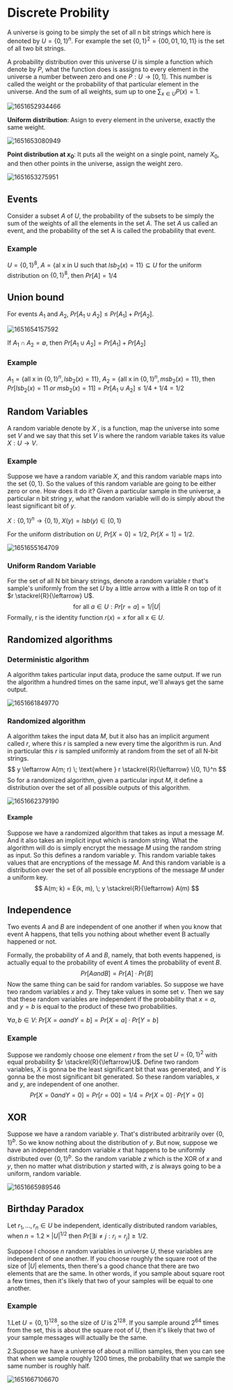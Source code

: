 # 	Discrete Probility

A universe is going to be simply the set of all n bit strings which here is denoted by $U=\{0, 1\}^n$. For example the set $\{0, 1\}^2 = \{00, 01, 10, 11\}$ is the set of all two bit strings.

A probability distribution over this universe $U$ is simple a function which denote by $P$, what the function does is assigns to every element in the universe a number between zero and one $P: U \to [0, 1]$. This number is called the weight or the probability of that particular element in the universe. And the sum of all weights, sum up to one $\sum_{x \in U} P(x) = 1$.

![1651652934466](../../img/1651652934466.png)

**Uniform distribution**: Asign to every element in the universe, exactly the same weight.

![1651653080949](../../img/1651653080949.png)

**Point distribution at $x_0$**: It puts all the weight on a single point, namely $X_0$, and then other points in the universe, assign the weight zero.

![1651653275951](../../img/1651653275951.png)

## Events

Consider a subset $A$ of $U$, the probability of the subsets to be simply the sum of the weights of all the elements in the set $A$. The set $A$ us called an event, and the probability of the set A is called the probability that event.

### Example

$U = \{0, 1\}^8$,  $A = \{\text{al x in U such that } lsb_2(x) = 11 \} \subseteq U$ for the uniform distribution on $\{0, 1\}^8$, then $Pr[A] = 1/4$

## Union bound

For events $A_1$ and $A_2$, $Pr[A_1 \cup A_2] \leq Pr[A_1] + Pr[A_2]$.

![1651654157592](../../img/1651654157592.png)

If $A_1 \cap A_2 = \emptyset$, then $Pr[A_1 \cup A_2] = Pr[A_1] + Pr[A_2]$

### Example

$A_1 = \{ \text{all x in } \{0, 1\}^n, lsb_2(x) = 11 \}$, $A_2 = \{ \text{all x in } \{0, 1\}^n, msb_2(x) = 11 \}$, then $Pr[lsb_2(x) = 11 \; or \; msb_2(x) = 11] = Pr[A_1 \cup A_2] \leq 1/4 + 1/4 = 1/2$ 

## Random Variables

A random variable denote by $X$ , is a function, map the universe into some set $V$ and we say that this set $V$ is where the random variable takes its value $X: U \to V$.

### Example

Suppose we have a random variable $X$, and this random variable maps into the set $\{ 0, 1 \}$. So the values of this random variable are going to be either zero or one. How does it do it? Given a particular sample in the universe, a particular n bit string $y$, what the random variable will do is simply about the least significant bit of $y$.

$X:\{0, 1\}^n \to \{0, 1\}, \; X(y) = lsb(y) \in \{0, 1\}$

For the uniform distribution on $U$, $Pr[X=0] = 1/2$, $Pr[X = 1] = 1/2$.

![1651655164709](../../img/1651655164709.png)

### Uniform Random Variable

For the set of all N bit binary strings, denote a random variable r that's sample's uniformly from the set $U$ by a little arrow with a little R on top of it $r \stackrel{R}{\leftarrow} U$.
$$
\text{for all } a \in U: Pr[r = a] = 1/|U|
$$
Formally, r is the identity function $r(x) = x \; \text{for all x} \in U$.

## Randomized algorithms

### Deterministic algorithm

A algorithm takes particular input data, produce the same output. If we run the algorithm a hundred times on the same input, we'll always get the same output.

![1651661849770](../../img/1651661849770.png)

### Randomized algorithm

A algorithm takes the input data $M$, but it also has an implicit argument called $r$, where this $r$ is sampled a new every time the algorithm is run. And in particular this $r$ is sampled uniformly at random from the set of all N-bit strings.
$$
y \leftarrow A(m; r) \; \text{where } r \stackrel{R}{\leftarrow} \{0, 1\}^n
$$
So for a randomized algorithm, given a particular input $M$, it define a distribution over the set of all possible outputs of this algorithm.

![1651662379190](../../img/1651662379190.png)

#### Example

Suppose we have a randomized algorithm that takes as input a message $M$. And it also takes an implicit input which is random string. What the algorithm will do is simply encrypt the message $M$ using the random string as input. So this defines a random variable $y$. This random variable takes values that are encryptions of the message $M$. And this random variable is a distribution over the set of all possible encryptions of the message $M$ under a uniform key.
$$
A(m; k) = E(k, m), \; y \stackrel{R}{\leftarrow} A(m)
$$

## Independence

Two events $A$ and $B$ are independent of one another if when you know that event A happens, that tells you nothing about whether event B actually happened or not.

Formally, the probability of $A$ and $B$, namely, that both events happened, is actually equal to the probability of event $A$ times the probability of event $B$.
$$
Pr[A and B] = Pr[A] \cdot Pr[B]
$$
Now the same thing can be said for random variables. So suppose we have two random variables $x$ and $y$. They take values in some set $v$. Then we say that these random variables are independent if the probability that $x = a$, and $y = b$ is equal to the product of these two probabilities.

$\forall a, b \in V: \; Pr[X=a and Y=b] = Pr[X=a] \cdot Pr[Y=b]$

### Example

Suppose we randomly choose one element $r$ from the set $U=\{0, 1\}^2$ with equal probability $r \stackrel{R}{\leftarrow}U$. Define two random variables, $X$ is gonna be the least significant bit that was generated, and $Y$ is gonna be the most significant bit generated. So these random variables, $x$ and $y$, are independent of one another.
$$
Pr[X = 0 and Y = 0] = Pr[r = 00] = 1/4 = Pr[X=0] \cdot Pr[Y = 0]
$$

## XOR

Suppose we have a random variable $y$. That's distributed arbitrarily over $\{0, 1\}^b$. So we know nothing about the distribution of $y$. But now, suppose we have an independent random variable $x$ that happens to be uniformly distributed  over $\{0, 1\}^b$. So the random variable $z$ which is the XOR of $x$ and $y$, then no matter what distribution $y$ started with, $z$ is always going to be a uniform, random variable.

![1651665989546](../../img/1651665989546.png)

## Birthday Paradox

Let $r_1, ..., r_n \in U$ be independent, identically distributed random variables, when $n = 1.2 \times |U|^{1/2}$ then $Pr[\exists i \neq j: r_i = r_j] \geq 1/2$.

Suppose I choose $n$ random variables in universe $U$, these variables are independent of one another. If you choose roughly the square root of the size of $|U|$ elements, then there's a good chance that there are two elements that are the same. In other words, if you sample about square root a few times, then it's likely that two of your samples will be equal to one another.

### Example

1.Let $U = \{0, 1\}^{128}$, so the size of $U$ is $2^{128}$. If you sample around $2^{64}$ times from the set, this is about the square root of $U$, then it's likely that two of your sample messages will actually be the same.

2.Suppose we have a universe of about a million samples, then you can see that when we sample roughly 1200 times, the probability that we sample the same number is roughly half.

![1651667106670](../../img/1651667106670.png)